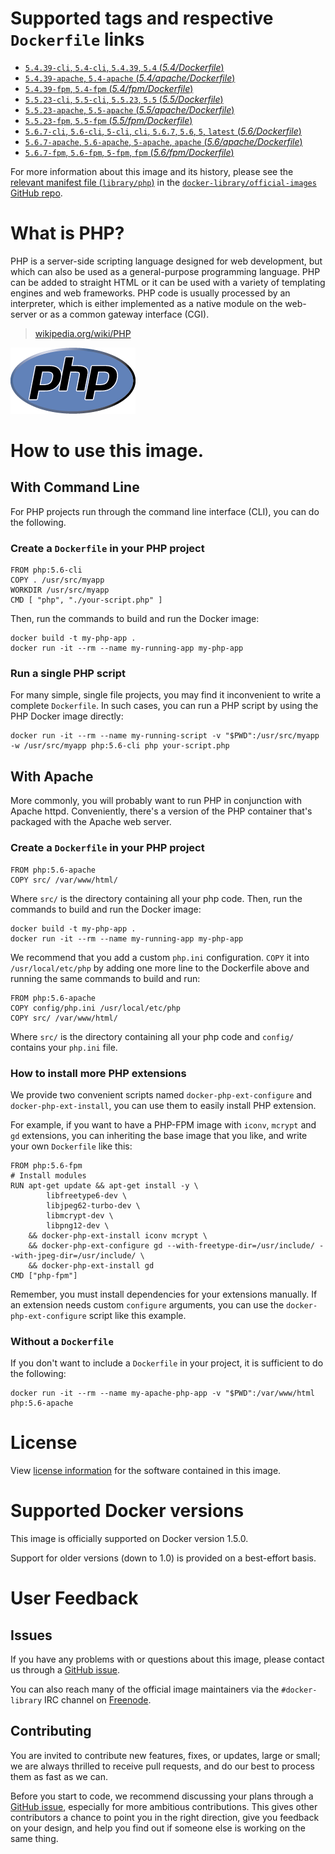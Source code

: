 # Supported tags and respective `Dockerfile` links

-	[`5.4.39-cli`, `5.4-cli`, `5.4.39`, `5.4` (*5.4/Dockerfile*)](https://github.com/docker-library/php/blob/08bf31dfd492f02a2696c9a30eb85326b1570abd/5.4/Dockerfile)
-	[`5.4.39-apache`, `5.4-apache` (*5.4/apache/Dockerfile*)](https://github.com/docker-library/php/blob/08bf31dfd492f02a2696c9a30eb85326b1570abd/5.4/apache/Dockerfile)
-	[`5.4.39-fpm`, `5.4-fpm` (*5.4/fpm/Dockerfile*)](https://github.com/docker-library/php/blob/08bf31dfd492f02a2696c9a30eb85326b1570abd/5.4/fpm/Dockerfile)
-	[`5.5.23-cli`, `5.5-cli`, `5.5.23`, `5.5` (*5.5/Dockerfile*)](https://github.com/docker-library/php/blob/08bf31dfd492f02a2696c9a30eb85326b1570abd/5.5/Dockerfile)
-	[`5.5.23-apache`, `5.5-apache` (*5.5/apache/Dockerfile*)](https://github.com/docker-library/php/blob/08bf31dfd492f02a2696c9a30eb85326b1570abd/5.5/apache/Dockerfile)
-	[`5.5.23-fpm`, `5.5-fpm` (*5.5/fpm/Dockerfile*)](https://github.com/docker-library/php/blob/08bf31dfd492f02a2696c9a30eb85326b1570abd/5.5/fpm/Dockerfile)
-	[`5.6.7-cli`, `5.6-cli`, `5-cli`, `cli`, `5.6.7`, `5.6`, `5`, `latest` (*5.6/Dockerfile*)](https://github.com/docker-library/php/blob/08bf31dfd492f02a2696c9a30eb85326b1570abd/5.6/Dockerfile)
-	[`5.6.7-apache`, `5.6-apache`, `5-apache`, `apache` (*5.6/apache/Dockerfile*)](https://github.com/docker-library/php/blob/08bf31dfd492f02a2696c9a30eb85326b1570abd/5.6/apache/Dockerfile)
-	[`5.6.7-fpm`, `5.6-fpm`, `5-fpm`, `fpm` (*5.6/fpm/Dockerfile*)](https://github.com/docker-library/php/blob/08bf31dfd492f02a2696c9a30eb85326b1570abd/5.6/fpm/Dockerfile)

For more information about this image and its history, please see the [relevant manifest file (`library/php`)](https://github.com/docker-library/official-images/blob/master/library/php) in the [`docker-library/official-images` GitHub repo](https://github.com/docker-library/official-images).

# What is PHP?

PHP is a server-side scripting language designed for web development, but which can also be used as a general-purpose programming language. PHP can be added to straight HTML or it can be used with a variety of templating engines and web frameworks. PHP code is usually processed by an interpreter, which is either implemented as a native module on the web-server or as a common gateway interface (CGI).

> [wikipedia.org/wiki/PHP](http://en.wikipedia.org/wiki/PHP)

![logo](https://raw.githubusercontent.com/docker-library/docs/master/php/logo.png)

# How to use this image.

## With Command Line

For PHP projects run through the command line interface (CLI), you can do the following.

### Create a `Dockerfile` in your PHP project

	FROM php:5.6-cli
	COPY . /usr/src/myapp
	WORKDIR /usr/src/myapp
	CMD [ "php", "./your-script.php" ]

Then, run the commands to build and run the Docker image:

	docker build -t my-php-app .
	docker run -it --rm --name my-running-app my-php-app

### Run a single PHP script

For many simple, single file projects, you may find it inconvenient to write a complete `Dockerfile`. In such cases, you can run a PHP script by using the PHP Docker image directly:

	docker run -it --rm --name my-running-script -v "$PWD":/usr/src/myapp -w /usr/src/myapp php:5.6-cli php your-script.php

## With Apache

More commonly, you will probably want to run PHP in conjunction with Apache httpd. Conveniently, there's a version of the PHP container that's packaged with the Apache web server.

### Create a `Dockerfile` in your PHP project

	FROM php:5.6-apache
	COPY src/ /var/www/html/

Where `src/` is the directory containing all your php code. Then, run the commands to build and run the Docker image:

	docker build -t my-php-app .
	docker run -it --rm --name my-running-app my-php-app

We recommend that you add a custom `php.ini` configuration. `COPY` it into `/usr/local/etc/php` by adding one more line to the Dockerfile above and running the same commands to build and run:

	FROM php:5.6-apache
	COPY config/php.ini /usr/local/etc/php
	COPY src/ /var/www/html/

Where `src/` is the directory containing all your php code and `config/` contains your `php.ini` file.

### How to install more PHP extensions

We provide two convenient scripts named `docker-php-ext-configure` and `docker-php-ext-install`, you can use them to easily install PHP extension.

For example, if you want to have a PHP-FPM image with `iconv`, `mcrypt` and `gd` extensions, you can inheriting the base image that you like, and write your own `Dockerfile` like this:

	FROM php:5.6-fpm
	# Install modules
	RUN apt-get update && apt-get install -y \
	        libfreetype6-dev \
	        libjpeg62-turbo-dev \
	        libmcrypt-dev \
	        libpng12-dev \
	    && docker-php-ext-install iconv mcrypt \
	    && docker-php-ext-configure gd --with-freetype-dir=/usr/include/ --with-jpeg-dir=/usr/include/ \
	    && docker-php-ext-install gd
	CMD ["php-fpm"]

Remember, you must install dependencies for your extensions manually. If an extension needs custom `configure` arguments, you can use the `docker-php-ext-configure` script like this example.

### Without a `Dockerfile`

If you don't want to include a `Dockerfile` in your project, it is sufficient to do the following:

	docker run -it --rm --name my-apache-php-app -v "$PWD":/var/www/html php:5.6-apache

# License

View [license information](http://php.net/license/) for the software contained in this image.

# Supported Docker versions

This image is officially supported on Docker version 1.5.0.

Support for older versions (down to 1.0) is provided on a best-effort basis.

# User Feedback

## Issues

If you have any problems with or questions about this image, please contact us through a [GitHub issue](https://github.com/docker-library/php/issues).

You can also reach many of the official image maintainers via the `#docker-library` IRC channel on [Freenode](https://freenode.net).

## Contributing

You are invited to contribute new features, fixes, or updates, large or small; we are always thrilled to receive pull requests, and do our best to process them as fast as we can.

Before you start to code, we recommend discussing your plans through a [GitHub issue](https://github.com/docker-library/php/issues), especially for more ambitious contributions. This gives other contributors a chance to point you in the right direction, give you feedback on your design, and help you find out if someone else is working on the same thing.
